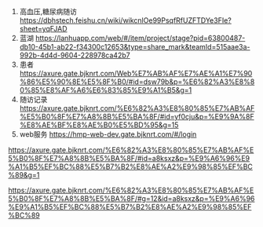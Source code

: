 1. 高血压,糖尿病随访
https://dbhstech.feishu.cn/wiki/wikcnlOe99PsqfRfUZFTDYe3FIe?sheet=yqFJAD
2. 蓝湖
https://lanhuapp.com/web/#/item/project/stage?pid=63800487-db10-45b1-ab22-f34300c12653&type=share_mark&teamId=515aae3a-992b-4d4d-9604-228978ca42b7
3. 患者
https://axure.gate.bjknrt.com/Web%E7%AB%AF%E7%AE%A1%E7%90%86%E5%90%8E%E5%8F%B0/#id=dsw79b&p=%E6%82%A3%E8%80%85%E8%AF%A6%E6%83%85%E9%A1%B5&g=1
4. 随访记录
   https://axure.gate.bjknrt.com/%E6%82%A3%E8%80%85%E7%AB%AF%E5%B0%8F%E7%A8%8B%E5%BA%8F/#id=yf0cju&p=%E9%9A%8F%E8%AE%BF%E8%AE%B0%E5%BD%95&g=15
5. web服务
https://hmp-web-dev.gate.bjknrt.com/#/login


https://axure.gate.bjknrt.com/%E6%82%A3%E8%80%85%E7%AB%AF%E5%B0%8F%E7%A8%8B%E5%BA%8F/#id=a8ksxz&p=%E9%A6%96%E9%A1%B5%EF%BC%88%E5%B7%B2%E8%AE%A2%E9%98%85%EF%BC%89&g=1

https://axure.gate.bjknrt.com/%E6%82%A3%E8%80%85%E7%AB%AF%E5%B0%8F%E7%A8%8B%E5%BA%8F/#g=12&id=a8ksxz&p=%E9%A6%96%E9%A1%B5%EF%BC%88%E5%B7%B2%E8%AE%A2%E9%98%85%EF%BC%89
